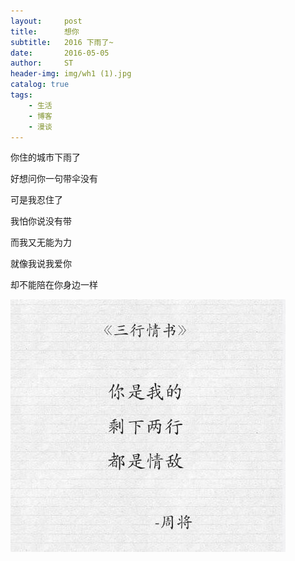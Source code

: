 ```yaml
---
layout:     post
title:      想你
subtitle:   2016 下雨了~ 
date:       2016-05-05
author:     ST
header-img: img/wh1 (1).jpg
catalog: true
tags:
    - 生活
    - 博客
    - 漫谈
---
```


你住的城市下雨了﻿

好想问你一句带伞没有﻿

可是我忍住了﻿﻿

我怕你说没有带﻿

而我又无能为力﻿

就像我说我爱你﻿

却不能陪在你身边一样

![](img/missyou.jpg)
